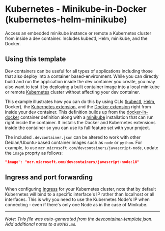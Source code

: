

# Kubernetes - Minikube-in-Docker (kubernetes-helm-minikube)

Access an embedded minikube instance or remote a Kubernetes cluster from inside a dev container. Includes kubectl, Helm, minikube, and the Docker.



## Using this template

Dev containers can be useful for all types of applications including those that also deploy into a container based-environment. While you can directly build and run the application inside the dev container you create, you may also want to test it by deploying a built container image into a local minikube or remote [Kubernetes](https://kubernetes.io/) cluster without affecting your dev container.

This example illustrates how you can do this by using CLIs ([kubectl](https://kubernetes.io/docs/reference/kubectl/overview/), [Helm](https://helm.sh), Docker), the [Kubernetes extension](https://marketplace.visualstudio.com/items?itemName=ms-kubernetes-tools.vscode-kubernetes-tools), and the [Docker extension](https://marketplace.visualstudio.com/items?itemName=ms-azuretools.vscode-docker) right from inside your dev container.  This definition builds up from the [docker-in-docker](../docker-in-docker) container definition along with a [minikube](https://minikube.sigs.k8s.io/docs/) installation that can run right inside the container. It installs the Docker and Kubernetes extensions inside the container so you can use its full feature set with your project.

The included `.devcontainer.json` can be altered to work with other Debian/Ubuntu-based container images such as `node` or `python`. For example, to use `mcr.microsoft.com/devcontainers/javascript-node`, update the `image` proprty as follows:

```json
"image": "mcr.microsoft.com/devcontainers/javascript-node:18"
```


## Ingress and port forwarding

When configuring [Ingress](https://kubernetes.io/docs/concepts/services-networking/ingress/) for your Kubernetes cluster, note that by default Kubernetes will bind to a specific interface's IP rather than localhost or all interfaces. This is why you need to use the Kubernetes Node's IP when connecting - even if there's only one Node as in the case of Minikube.

---

_Note: This file was auto-generated from the [devcontainer-template.json](https://github.com/devcontainers/templates/blob/main/src/kubernetes-helm-minikube/devcontainer-template.json).  Add additional notes to a `NOTES.md`._